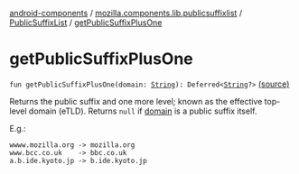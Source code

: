 [android-components](../../index.md) / [mozilla.components.lib.publicsuffixlist](../index.md) / [PublicSuffixList](index.md) / [getPublicSuffixPlusOne](./get-public-suffix-plus-one.md)

# getPublicSuffixPlusOne

`fun getPublicSuffixPlusOne(domain: `[`String`](https://kotlinlang.org/api/latest/jvm/stdlib/kotlin/-string/index.html)`): Deferred<`[`String`](https://kotlinlang.org/api/latest/jvm/stdlib/kotlin/-string/index.html)`?>` [(source)](https://github.com/mozilla-mobile/android-components/blob/master/components/lib/publicsuffixlist/src/main/java/mozilla/components/lib/publicsuffixlist/PublicSuffixList.kt#L72)

Returns the public suffix and one more level; known as the effective top-level domain (eTLD). Returns `null` if
[domain](get-public-suffix-plus-one.md#mozilla.components.lib.publicsuffixlist.PublicSuffixList$getPublicSuffixPlusOne(kotlin.String)/domain) is a public suffix itself.

E.g.:

```
wwww.mozilla.org -> mozilla.org
www.bcc.co.uk    -> bbc.co.uk
a.b.ide.kyoto.jp -> b.ide.kyoto.jp
```

